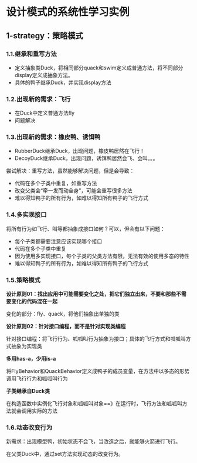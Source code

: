 # 设计模式的系统性学习实例

## 1-strategy：策略模式

### 1.1.继承和重写方法

- 定义抽象类Duck，将相同部分quack和swim定义成普通方法，将不同部分display定义成抽象方法。
- 具体的鸭子继承Duck，并实现display方法

### 1.2.出现新的需求：飞行

- 在Duck中定义普通方法fly
- 问题解决

### 1.3.出现新的需求：橡皮鸭、诱饵鸭

- RubberDuck继承Duck，出现问题，橡皮鸭居然在飞行！
- DecoyDuck继承Duck，出现问题，诱饵鸭居然会飞、会叫。。。

尝试解决：重写方法，虽然能够解决问题，但是会导致：

- 代码在多个子类中重复，如重写方法
- 改变父类会“牵一发而动全身”，可能会重写很多方法
- 难以得知鸭子的所有行为，如难以得知所有鸭子的飞行方式

### 1.4.多实现接口
将所有行为如飞行、叫等都抽象成接口如何？可以，但会有以下问题：

- 每个子类都需要注意应该实现哪个接口
- 代码在多个子类中重复
- 因为使用多实现接口，每个子类的父类方法有限，无法有效的使用多态的特性
- 难以得知鸭子的所有行为，如难以得知所有鸭子的飞行方式

### 1.5.策略模式

**设计原则01：找出应用中可能需要变化之处，把它们独立出来，不要和那些不需要变化的代码混在一起**

变化的部分：fly、quack，将他们抽象出单独的类

**设计原则02：针对接口编程，而不是针对实现类编程**

针对接口编程：将飞行行为、呱呱叫行为抽象为接口；具体的飞行方式和呱呱叫方式抽象为实现类


**多用has-a，少用is-a**

将FlyBehavior和QuackBehavior定义成鸭子的成员变量，在方法中以多态的形势调用飞行行为和呱呱叫行为

**子类继承自Duck类**

在构造函数中实例化飞行对象和呱呱叫对象==》在运行时，飞行方法和呱呱叫方法就会调用实际的方法

### 1.6.动态改变行为
新需求：出现模型鸭，初始状态不会飞，当改造之后，就能够火箭进行飞行。

在父类Duck中，通过set方法实现动态的改变行为。


